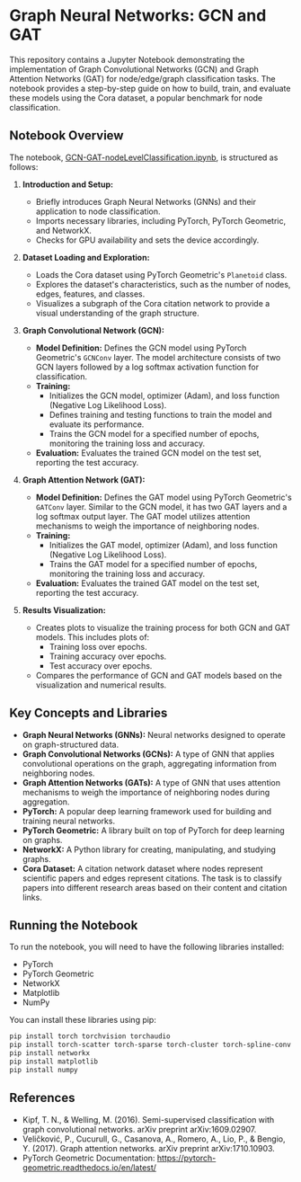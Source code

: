 # Graph Neural Networks: GCN and GAT

This repository contains a Jupyter Notebook demonstrating the implementation of Graph Convolutional Networks (GCN) and Graph Attention Networks (GAT) for node/edge/graph classification tasks. The notebook provides a step-by-step guide on how to build, train, and evaluate these models using the Cora dataset, a popular benchmark for node classification.

## Notebook Overview

The notebook, [GCN-GAT-nodeLevelClassification.ipynb](GCN-GAT-nodeLevelClassification.ipynb), is structured as follows:

1.  **Introduction and Setup:**
    *   Briefly introduces Graph Neural Networks (GNNs) and their application to node classification.
    *   Imports necessary libraries, including PyTorch, PyTorch Geometric, and NetworkX.
    *   Checks for GPU availability and sets the device accordingly.

2.  **Dataset Loading and Exploration:**
    *   Loads the Cora dataset using PyTorch Geometric's `Planetoid` class.
    *   Explores the dataset's characteristics, such as the number of nodes, edges, features, and classes.
    *   Visualizes a subgraph of the Cora citation network to provide a visual understanding of the graph structure.

3.  **Graph Convolutional Network (GCN):**
    *   **Model Definition:** Defines the GCN model using PyTorch Geometric's `GCNConv` layer. The model architecture consists of two GCN layers followed by a log softmax activation function for classification.
    *   **Training:**
        *   Initializes the GCN model, optimizer (Adam), and loss function (Negative Log Likelihood Loss).
        *   Defines training and testing functions to train the model and evaluate its performance.
        *   Trains the GCN model for a specified number of epochs, monitoring the training loss and accuracy.
    *   **Evaluation:** Evaluates the trained GCN model on the test set, reporting the test accuracy.

4.  **Graph Attention Network (GAT):**
    *   **Model Definition:** Defines the GAT model using PyTorch Geometric's `GATConv` layer. Similar to the GCN model, it has two GAT layers and a log softmax output layer. The GAT model utilizes attention mechanisms to weigh the importance of neighboring nodes.
    *   **Training:**
        *   Initializes the GAT model, optimizer (Adam), and loss function (Negative Log Likelihood Loss).
        *   Trains the GAT model for a specified number of epochs, monitoring the training loss and accuracy.
    *   **Evaluation:** Evaluates the trained GAT model on the test set, reporting the test accuracy.

5.  **Results Visualization:**
    *   Creates plots to visualize the training process for both GCN and GAT models. This includes plots of:
        *   Training loss over epochs.
        *   Training accuracy over epochs.
        *   Test accuracy over epochs.
    *   Compares the performance of GCN and GAT models based on the visualization and numerical results.

## Key Concepts and Libraries

*   **Graph Neural Networks (GNNs):** Neural networks designed to operate on graph-structured data.
*   **Graph Convolutional Networks (GCNs):** A type of GNN that applies convolutional operations on the graph, aggregating information from neighboring nodes.
*   **Graph Attention Networks (GATs):** A type of GNN that uses attention mechanisms to weigh the importance of neighboring nodes during aggregation.
*   **PyTorch:** A popular deep learning framework used for building and training neural networks.
*   **PyTorch Geometric:** A library built on top of PyTorch for deep learning on graphs.
*   **NetworkX:** A Python library for creating, manipulating, and studying graphs.
*   **Cora Dataset:** A citation network dataset where nodes represent scientific papers and edges represent citations. The task is to classify papers into different research areas based on their content and citation links.

## Running the Notebook

To run the notebook, you will need to have the following libraries installed:

*   PyTorch
*   PyTorch Geometric
*   NetworkX
*   Matplotlib
*   NumPy

You can install these libraries using pip:

```bash
pip install torch torchvision torchaudio
pip install torch-scatter torch-sparse torch-cluster torch-spline-conv torch-geometric -f https://data.pyg.org/whl/torch-1.13.0+cu117.html
pip install networkx
pip install matplotlib
pip install numpy
```

## References

*   Kipf, T. N., & Welling, M. (2016). Semi-supervised classification with graph convolutional networks. arXiv preprint arXiv:1609.02907.
*   Veličković, P., Cucurull, G., Casanova, A., Romero, A., Lio, P., & Bengio, Y. (2017). Graph attention networks. arXiv preprint arXiv:1710.10903.
*   PyTorch Geometric Documentation: https://pytorch-geometric.readthedocs.io/en/latest/
